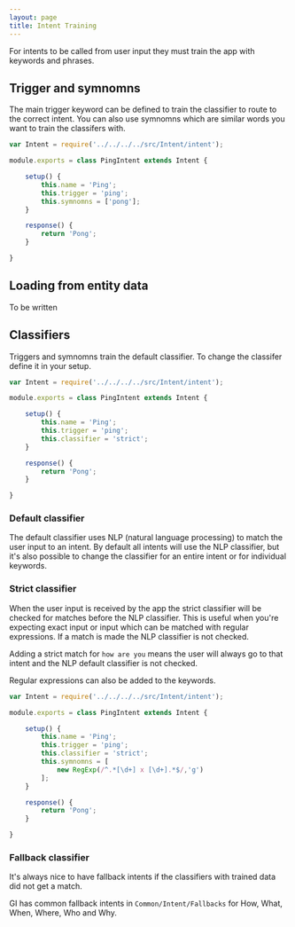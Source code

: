 ```yaml
---
layout: page
title: Intent Training
---
```


For intents to be called from user input they must train the app with keywords and phrases.


## Trigger and symnomns

The main trigger keyword can be defined to train the classifier to route to the correct intent. You can also use symnomns which are similar words you want to train the classifers with.

~~~javascript
var Intent = require('../../../../src/Intent/intent');

module.exports = class PingIntent extends Intent {

	setup() {
		this.name = 'Ping';
		this.trigger = 'ping';
		this.symnomns = ['pong'];
	}

	response() {
		return 'Pong';
	}

}
~~~


## Loading from entity data

To be written


## Classifiers

Triggers and symnomns train the default classifier. To change the classifer define it in your setup.


~~~javascript
var Intent = require('../../../../src/Intent/intent');

module.exports = class PingIntent extends Intent {

	setup() {
		this.name = 'Ping';
		this.trigger = 'ping';
		this.classifier = 'strict';
	}

	response() {
		return 'Pong';
	}

}
~~~


### Default classifier

The default classifier uses NLP (natural language processing) to match the user input to an intent. By default all intents will use the NLP classifier, but it's also possible to change the classifier for an entire intent or for individual keywords.


### Strict classifier

When the user input is received by the app the strict classifier will be checked for matches before the NLP classifier. This is useful when you're expecting exact input or input which can be matched with regular expressions. If a match is made the NLP classifier is not checked.

Adding a strict match for `how are you` means the user will always go to that intent and the NLP default classifier is not checked.

Regular expressions can also be added to the keywords.

~~~javascript
var Intent = require('../../../../src/Intent/intent');

module.exports = class PingIntent extends Intent {

	setup() {
		this.name = 'Ping';
		this.trigger = 'ping';
		this.classifier = 'strict';
		this.symnomns = [
			new RegExp(/^.*[\d+] x [\d+].*$/,'g')
		];
	}

	response() {
		return 'Pong';
	}

}
~~~


### Fallback classifier

It's always nice to have fallback intents if the classifiers with trained data did not get a match.

GI has common fallback intents in `Common/Intent/Fallbacks` for How, What, When, Where, Who and Why.

